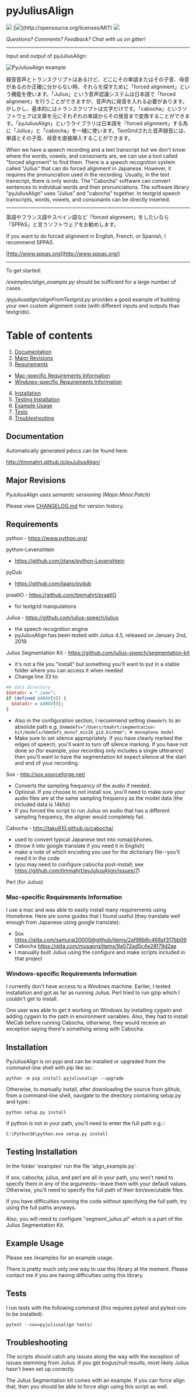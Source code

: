 
# pyJuliusAlign

 [![](https://badges.gitter.im/pyJuliusAlign/Lobby.svg)](https://gitter.im/pyJuliusAlign/Lobby?utm_source=badge&utm_medium=badge&utm_campaign=pr-badge&utm_content=badge) [![](https://img.shields.io/badge/license-MIT-blue.svg?)](http://opensource.org/licenses/MIT) [![](https://img.shields.io/pypi/v/pyjuliusalign.svg)](https://pypi.org/project/pyjuliusalign/)

*Questions?  Comments?  Feedback?  Chat with us on gitter!*

-----

Input and output of pyJuliusAlign:

![PyJuliusAlign example](./examples/files/pyjulius_example.png)

録音音声とトランスクリプトはあるけど、どこにその単語またはその子音、母音があるのか正確に分からない時、それらを探すために「forced alignment」という機能を使います。「Julius」という音声認識システムは日本語で「forced alignment」を行うことができますが、音声内に発音を入れる必要があります。がしかし、基本的にはトランスクリプトは文字だけです。「cabocha」というソフトウェアは文章を元にそれぞれの単語からその発音まで変換することができます。「pyJuliusAlign」というライブラリは日本語を「forced alignment」する為に「Julius」と「cabocha」を一緒に使います。TextGridされた音声録音には、単語とその子音、母音を直接挿入することができます。

When we have a speech recording and a text transcript but we don't know where the words, vowels, and consonants are, we can use a tool called "forced alignment" to find them. There is a speech recognition system called "Julius" that can do forced alignment in Japanese. However, it requires the pronunciation used in the recording. Usually, in the text transcript, there is only words. The "Cabocha" software can convert sentences to individual words and their pronunciations. The software library "pyJuliusAlign" uses "Julius" and "cabocha" together. In textgrid speech transcripts, words, vowels, and consonants can be directly inserted.

----

英語やフランス語やスペイン語など「forced alignment」をしたいなら「SPPAS」と言うソフトウェアをお勧めします。

If you want to do forced alignment in English, French, or Spanish, I recommend SPPAS.

[http://www.sppas.org](http://www.sppas.org/)


----

To get started:

*/examples/align_example.py* should be sufficient for a large number of cases.

*/pyjuliusalign/alignFromTextgrid.py* provides a good example of building your own custom alignment code (with different inputs and outputs than textgrids).  


# Table of contents
1. [Documentation](#documentation)
2. [Major Revisions](#major-revisions)
3. [Requirements](#requirements)
  * [Mac-specific Requirements Information](#mac-specific-requirements-information)
  * [Windows-specific Requirements Information](#windows-specific-requirements-information)
4. [Installation](#installation)
5. [Testing Installation](#testing-installation)
6. [Example Usage](#example-usage)
7. [Tests](#tests)
8. [Troubleshooting](#troubleshooting)

## Documentation

Automatically generated pdocs can be found here:

http://timmahrt.github.io/pyJuliusAlign/


## Major Revisions

*PyJuliusAlign uses semantic versioning (Major.Minor.Patch)*

Please view [CHANGELOG.md](https://github.com/timmahrt/praatIO/blob/main/CHANGELOG.md) for version history.


## Requirements

python - https://www.python.org/

python-Levenshtein
- https://github.com/ztane/python-Levenshtein

pyDub
- https://github.com/jiaaro/pydub

praatIO - https://github.com/timmahrt/praatIO
 - for textgrid manipulations

Julius - https://github.com/julius-speech/julius
 - the speech recognition engine
 - pyJuliusAlign has been tested with Julius 4.5, released on January 2nd, 2019.

Julius Segmentation Kit - https://github.com/julius-speech/segmentation-kit
 - it's not a file you "install" but something you'll want to put in a stable folder where you can access it when needed
 - Change line 33 to:
  ```perl
  ## data directory
  $datadir = "./wav";
  if (defined $ARGV[0]) {
    $datadir = $ARGV[0];
  }
  ```
  - Also in the configuration section, I recommend setting `$hmmdefs` to an absolute path e.g. `$hmmdefs="/Users/tmahrt/segmentation-kit/models/hmmdefs_monof_mix16_gid.binhmm"; # monophone model`
  - Make sure to set silence appropriately.  If you have clearly marked the edges of speech, you'll want to turn off silence marking.  If you have not done so (for example, your recording only includes a single utterance) then you'll want to have the segmentation kit expect silence at the start and end of your recording.

Sox - http://sox.sourceforge.net/
 - Converts the sampling frequency of the audio if needed.
 - Optional.  If you choose to not install sox, you'll need to make sure your audio files are at the same sampling frequency as the model data (the included data is 14khz)
 - If you forced the script to run Julius on audio that has a different sampling frequency, the aligner would completely fail.

Cabocha - http://taku910.github.io/cabocha/ 
 - used to convert typical Japanese text into romaji/phones.
 - (throw it into google translate if you need it in English)
 - make a note of which encoding you use for the dictionary file--you'll need it in the code
 - (you may need to configure cabocha post-install; see https://github.com/timmahrt/pyJuliusAlign/issues/7)

Perl (for Julius)


### Mac-specific Requirements Information

I use a mac and was able to easily install many requirements using Homebrew.  Here are some guides that I found useful (they translate well enough from Japanese using google translate):
 - Sox https://qiita.com/samurai20000@github/items/2af98b6c468af317bb09
 - Cabocha https://qiita.com/musaprg/items/9a572ad5c4e28f79d2ae
 - I manually built Julius using the configure and make scripts included in that project


### Windows-specific Requirements Information

I currently don't have access to a Windows machine. Earlier, I tested installation and got as far as running Julius. Perl tried to run gzip which I couldn't get to install.

One user was able to get it working on Windows by installing cygwin and adding cygwin to the path in environment variables.  Also, they had to install MeCab before running Cabocha, otherwise, they would receive an exception saying there's something wrong with Cabocha.

## Installation

PyJuliusAlign is on pypi and can be installed or upgraded from the command-line shell with pip like so::

    python -m pip install pyjuliusalign --upgrade

Otherwise, to manually install, after downloading the source from github, from a command-line shell, navigate to the directory containing setup.py and type::

    python setup.py install

If python is not in your path, you'll need to enter the full path e.g.::

	C:\Python36\python.exe setup.py install


## Testing Installation

In the folder 'examples' run the file 'align_example.py'.

If sox, cabocha, julius, and perl are all in your path, you won't need to specify them in any of the arguments--leave them with your default values. Otherwise, you'll need to specify the full path of their bin/executable files.

If you have difficulties running the code without specifying the full path, try using the full paths anyways.

Also, you will need to configure "segment_julius.pl" which is a part of the Julius Segmentation Kit.


## Example Usage

Please see /examples for an example usage.

There is pretty much only one way to use this library at the moment. Please contact me if you are having difficulties using this library.


## Tests

I run tests with the following command (this requires pytest and pytest-cov to be installed):

`pytest --cov=pyjuliusalign tests/`


## Troubleshooting

The scripts should catch any issues along the way with the exception of issues stemming from Julius.  If you get bogus/null results, most likely Julius hasn't been set up correctly.

The Julius Segmentation kit comes with an example.  If you can force align that, then you should be able to force align using this script as well.



